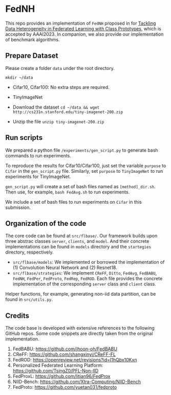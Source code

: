 # FedNH

This repo provides an implementation of `FedNH` proposed in for [Tackling Data Heterogeneity in Federated Learning with Class Prototypes](https://arxiv.org/abs/2212.02758), which is accepted by AAAI2023. In companion, we also provide our implementation of benchmark algorithms.

## Prepare Dataset

Please create a folder `data` under the root directory.

```
mkdir ~/data
```

* Cifar10, Cifar100: No extra steps are required.

* TinyImageNet
 * Download the dataset `cd ~/data && wget http://cs231n.stanford.edu/tiny-imagenet-200.zip`
 * Unzip the file `unzip tiny-imagenet-200.zip`

## Run scripts
We prepared a python file `/experiments/gen_script.py` to generate bash commands to run experiments.

To reproduce the results for Cifar10/Cifar100, just set the variable `purpose` to `Cifar` in the `gen_script.py` file. Similarly, set `purpose` to `TinyImageNet` to run experiments for TinyImageNet.

`gen_script.py` will create a set of bash files named as `[method]_dir.sh`. Then use, for example, `bash FedAvg.sh` to run experiments.

We include a set of bash files to run experiments on `Cifar` in this submission.

## Organization of the code
The core code can be found at `src/flbase/`. Our framework builds upon three abstrac classes `server`, `clients`, and `model`. And their concrete implementations can be found in `models` directory and the `startegies` directory, respectively.

* `src/flbase/models`: We implemented or borrowed the implementation of (1) Convolution Neural Network and (2) Resnet18.
* `src/flbase/strategies`: We implement `CReFF`, `Ditto`, `FedAvg`, `FedBABU`, `FedNH`, `FedPer`, `FedProto`, `FedRep`, `FedROD`. Each file provides the concrete implementation of the corresponding `server` class and `client` class.

Helper functions, for example, generating non-iid data partition, can be found in `src/utils.py`.


## Credits
The code base is developed with extensive references to the following GitHub repos. Some code snippets are directly taken from the original implementation.

1. FedBABU: https://github.com/jhoon-oh/FedBABU
2. CReFF: https://github.com/shangxinyi/CReFF-FL
3. FedROD: https://openreview.net/revisions?id=I1hQbx10Kxn
4. Personalized Federated Learning Platform: https://github.com/TsingZ0/PFL-Non-IID
5. FedProxL: https://github.com/litian96/FedProx
6. NIID-Bench: https://github.com/Xtra-Computing/NIID-Bench
7. FedProto: https://github.com/yuetan031/fedproto